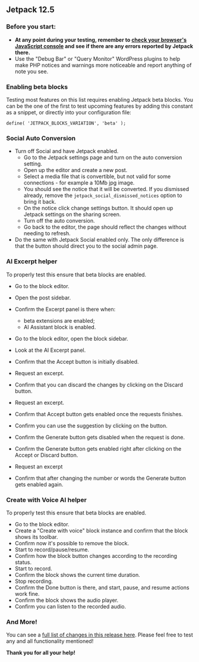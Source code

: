 ## Jetpack 12.5

### Before you start:

- **At any point during your testing, remember to [check your browser's JavaScript console](https://wordpress.org/support/article/using-your-browser-to-diagnose-javascript-errors/#step-3-diagnosis) and see if there are any errors reported by Jetpack there.**
- Use the "Debug Bar" or "Query Monitor" WordPress plugins to help make PHP notices and warnings more noticeable and report anything of note you see.

### Enabling beta blocks

Testing most features on this list requires enabling Jetpack beta blocks. You can be the one of the first to test upcoming features by adding this constant as a snippet, or directly into your configuration file:

```
define( 'JETPACK_BLOCKS_VARIATION', 'beta' );
```

### Social Auto Conversion

- Turn off Social and have Jetpack enabled.
  - Go to the Jetpack settings page and turn on the auto conversion setting.
  - Open up the editor and create a new post.
  - Select a media file that is convertible, but not valid for some connections - for example a 10Mb jpg image.
  - You should see the notice that it will be converted. If you dismissed already, remove the `jetpack_social_dismissed_notices` option to bring it back.
  - On the notice click change settings button. It should open up Jetpack settings on the sharing screen.
  - Turn off the auto conversion.
  - Go back to the editor, the page should reflect the changes without needing to refresh.
- Do the same with Jetpack Social enabled only. The only difference is that the button should direct you to the social admin page.

### AI Excerpt helper

To properly test this ensure that beta blocks are enabled.

- Go to the block editor.
- Open the post sidebar.
- Confirm the Excerpt panel is there when:
  -	beta extensions are enabled;
  - AI Assistant block is enabled.
 
- Go to the block editor, open the block sidebar.
- Look at the AI Excerpt panel.
- Confirm that the Accept button is initially disabled.
- Request an excerpt.
- Confirm that you can discard the changes by clicking on the Discard button.
- Request an excerpt.
- Confirm that Accept button gets enabled once the requests finishes.
- Confirm you can use the suggestion by clicking on the button.
- Confirm the Generate button gets disabled when the request is done.
- Confirm the Generate button gets enabled right after clicking on the Accept or Discard button.
- Request an excerpt
- Confirm that after changing the number or words the Generate button gets enabled again.

### Create with Voice AI helper

To properly test this ensure that beta blocks are enabled.

- Go to the block editor.
- Create a "Create with voice" block instance and confirm that the block shows its toolbar.
- Confirm now it's possible to remove the block.
- Start to record/pause/resume.
- Confirm how the block button changes according to the recording status.
- Start to record.
- Confirm the block shows the current time duration.
- Stop recording.
- Confirm the Done button is there, and start, pause, and resume actions work fine.
- Confirm the block shows the audio player.
- Confirm you can listen to the recorded audio.

### And More!

You can see a [full list of changes in this release here](https://github.com/Automattic/jetpack-production/blob/trunk/CHANGELOG.md). Please feel free to test any and all functionality mentioned!

**Thank you for all your help!**
